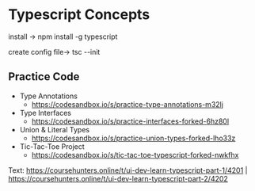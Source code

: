 # Typescript Concepts

install -> npm install -g typescript

create config file-> tsc --init







## Practice Code

- Type Annotations
    - https://codesandbox.io/s/practice-type-annotations-m32lj
- Type Interfaces
    - https://codesandbox.io/s/practice-interfaces-forked-6hz80l
- Union & Literal Types
    - https://codesandbox.io/s/practice-union-types-forked-lho33z
- Tic-Tac-Toe Project
    - https://codesandbox.io/s/tic-tac-toe-typescript-forked-nwkfhx
    
Text: https://coursehunters.online/t/ui-dev-learn-typescript-part-1/4201 | https://coursehunters.online/t/ui-dev-learn-typescript-part-2/4202
